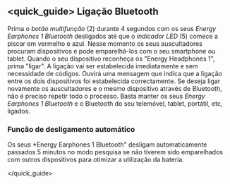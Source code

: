 ## <quick_guide> Ligação Bluetooth

Prima o *botão multifunção* (2) durante 4 segundos com os seus *Energy Earphones 1 Bluetooth* desligados até que o *indicador LED* (5) comece a piscar em vermelho e azul. Nesse momento os seus auscultadores procuram dispositivos e pode emparelhá-los com o seu smartphone ou tablet. Quando o seu dispositivo reconheça os "Energy Headphones 1", prima "ligar". A ligação vai ser estabelecida imediatamente e sem necessidade de códigos. Ouvirá uma mensagem que indica que a ligação entre os dois dispositivos foi estabelecida correctamente.
Se deseja ligar novamente os auscultadores e o mesmo dispositivo através de Bluetooth, não é preciso repetir todo o processo. Basta manter os seus *Energy Earphones 1 Bluetooth* e o Bluetooth do seu telemóvel, tablet, portátil, etc, ligados.

### Função de desligamento automático
Os seus *Energy Earphones 1 Bluetooth" desligam automaticamente passados 5 minutos no modo pesquisa se não tiverem sido emparelhados com outros dispositivos para otimizar a utilização da bateria.

</quick_guide>
